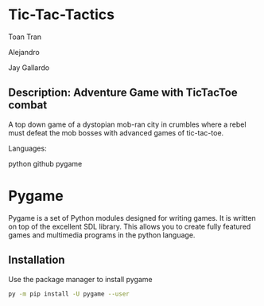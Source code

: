 # Tic-Tac-Tactics



Toan Tran

Alejandro 

Jay Gallardo

 

## Description: Adventure Game with TicTacToe combat


A top down game of a dystopian mob-ran city in crumbles where a rebel must defeat the mob bosses with advanced games of tic-tac-toe.

Languages: 

python
github
pygame

# Pygame
Pygame is a set of Python modules designed for writing games. It is written on top of the excellent SDL library. This allows you to create fully featured games and multimedia programs in the python language.

## Installation

Use the package manager to install pygame

```bash
py -m pip install -U pygame --user
```



